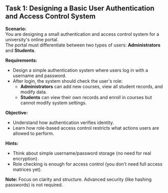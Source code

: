 ## Task 1: Designing a Basic User Authentication and Access Control System

**Scenario:**  
You are designing a small authentication and access control system for a university's online portal.  
The portal must differentiate between two types of users: **Administrators** and **Students**.

**Requirements:**
- Design a simple authentication system where users log in with a username and password.
- After login, the system should check the user's role:
  - **Administrators** can add new courses, view all student records, and modify data.
  - **Students** can view their own records and enroll in courses but cannot modify system settings.

**Objective:**
- Understand how authentication verifies identity.
- Learn how role-based access control restricts what actions users are allowed to perform.

**Hints:**
- Think about simple username/password storage (no need for real encryption).
- Role checking is enough for access control (you don't need full access matrices yet).

**Note:**
Focus on clarity and structure. Advanced security (like hashing passwords) is not required.
